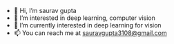 - 👋 Hi, I’m saurav gupta
- 👀 I’m interested in deep learning, computer vision
- 🌱 I’m currently interested in deep learning for vision
- 📫 You can reach me at sauravgupta3108@gmail.com

<!---
sauravgarg540/sauravgarg540 is a ✨ special ✨ repository because its `README.md` (this file) appears on your GitHub profile.
You can click the Preview link to take a look at your changes.
--->
